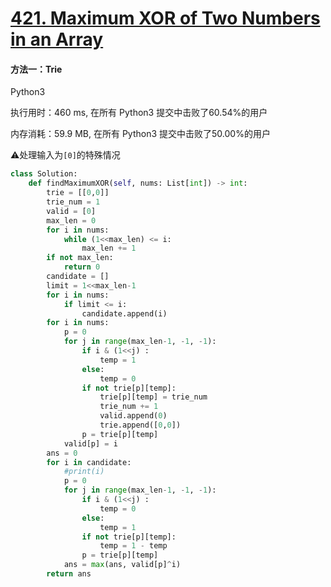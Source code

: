 # [421. Maximum XOR of Two Numbers in an Array](https://leetcode-cn.com/problems/maximum-xor-of-two-numbers-in-an-array/)

#### 方法一：Trie

Python3

执行用时：460 ms, 在所有 Python3 提交中击败了60.54%的用户

内存消耗：59.9 MB, 在所有 Python3 提交中击败了50.00%的用户

⚠️处理输入为`[0]`的特殊情况

```python
class Solution:
    def findMaximumXOR(self, nums: List[int]) -> int:
        trie = [[0,0]]
        trie_num = 1
        valid = [0]
        max_len = 0
        for i in nums:
            while (1<<max_len) <= i:
                max_len += 1
        if not max_len:
            return 0
        candidate = []
        limit = 1<<max_len-1
        for i in nums:
            if limit <= i:
                candidate.append(i)
        for i in nums:
            p = 0
            for j in range(max_len-1, -1, -1):
                if i & (1<<j) :
                    temp = 1
                else:
                    temp = 0
                if not trie[p][temp]:
                    trie[p][temp] = trie_num
                    trie_num += 1
                    valid.append(0)
                    trie.append([0,0])
                p = trie[p][temp]
            valid[p] = i
        ans = 0
        for i in candidate:
            #print(i)
            p = 0
            for j in range(max_len-1, -1, -1):
                if i & (1<<j) :
                    temp = 0
                else:
                    temp = 1
                if not trie[p][temp]:
                    temp = 1 - temp
                p = trie[p][temp]
            ans = max(ans, valid[p]^i)
        return ans

```

